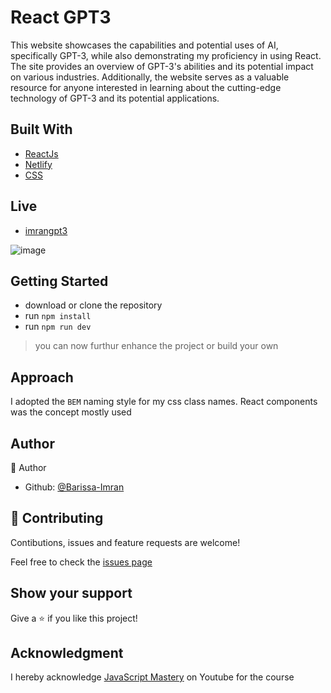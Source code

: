 # React GPT3

This website showcases the capabilities and potential uses of AI, specifically GPT-3, while also demonstrating my proficiency in using React. The site provides an overview of GPT-3's abilities and its potential impact on various industries. Additionally, the website serves as a valuable resource for anyone interested in learning about the cutting-edge technology of GPT-3 and its potential applications.

## Built With
- [ReactJs](https://beta.reactjs.org)
- [Netlify](https://www.netlify.com)
- [CSS](https://developer.mozilla.org/en-US/docs/Web/CSS)

## Live
- [imrangpt3](https://imrangpt3.netlify.app/)

![image](https://user-images.githubusercontent.com/74467681/213175557-c5532621-e321-4ca1-b480-f34493df57c0.png)

## Getting Started
- download or clone the repository
- run `npm install`
- run `npm run dev`
> you can now furthur enhance the project or build your own

## Approach
I adopted the `BEM` naming style for my css class names. React components was the concept mostly used

## Author
:bust_in_silhouette: Author

- Github: [@Barissa-Imran](https://github.com/Barissa-Imran)

## :handshake: Contributing
Contibutions, issues and feature requests are welcome!

Feel free to check the [issues page](https://github.com/Barissa-Imran/react-gpt3/issues)

## Show your support
Give a :star: if you like this project!

## Acknowledgment
I hereby acknowledge [JavaScript Mastery](https://www.youtube.com/watch?v=_oO4Qi5aVZs&list=PL6QREj8te1P6CkO_4OIK1-nwG5OxCD5tR&index=7) on Youtube for the course
